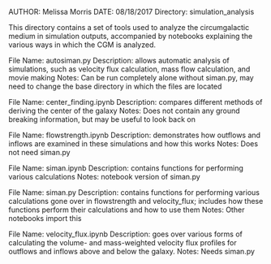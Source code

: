 AUTHOR: Melissa Morris
DATE: 08/18/2017
Directory: simulation_analysis

This directory contains a set of tools used to analyze the circumgalactic medium in simulation outputs, accompanied by notebooks explaining the various ways in which the CGM is analyzed.

File Name: autosiman.py
Description: allows automatic analysis of simulations, such as velocity flux calculation, mass flow calculation, and movie making
Notes: Can be run completely alone without siman.py, may need to change the base directory in which the files are located

File Name: center_finding.ipynb
Description: compares different methods of deriving the center of the galaxy
Notes: Does not contain any ground breaking information, but may be useful to look back on

File Name: flowstrength.ipynb
Description: demonstrates how outflows and inflows are examined in these simulations and how this works
Notes: Does not need siman.py

File Name: siman.ipynb
Description: contains functions for performing various calculations
Notes: notebook version of siman.py

File Name: siman.py
Description: contains functions for performing various calculations gone over in flowstrength and velocity_flux; includes how these functions perform their calculations and how to use them
Notes: Other notebooks import this

File Name: velocity_flux.ipynb
Description: goes over various forms of calculating the volume- and mass-weighted velocity flux profiles for outflows and inflows above and below the galaxy.
Notes: Needs siman.py
